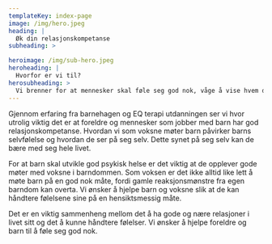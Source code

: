 ```yaml
---
templateKey: index-page
image: /img/hero.jpeg
heading: |
  Øk din relasjonskompetanse
subheading: >

heroimage: /img/sub-hero.jpeg
heroheading: |
  Hvorfor er vi til?
herosubheading: > 
  Vi brenner for at mennesker skal føle seg god nok, våge å vise hvem de er og leve sitt liv.
---
```


Gjennom erfaring fra barnehagen og EQ terapi utdanningen ser vi hvor utrolig viktig det er at foreldre og mennesker som jobber med barn har god relasjonskompetanse. Hvordan vi som voksne møter barn påvirker barns selvfølelse og hvordan de ser på seg selv. Dette synet på seg selv kan de bære med seg hele livet.

For at barn skal utvikle god psykisk helse er det viktig at de opplever gode møter med voksne i barndommen. Som voksen er det ikke alltid like lett å møte barn på en god nok måte, fordi gamle reaksjonsmønstre fra egen barndom kan overta. Vi ønsker å hjelpe barn og voksne slik at de kan håndtere følelsene sine på en hensiktsmessig måte.

Det er en viktig sammenheng mellom det å ha gode og nære relasjoner i livet sitt og det å kunne håndtere følelser. Vi ønsker å hjelpe foreldre og barn til å føle seg god nok.